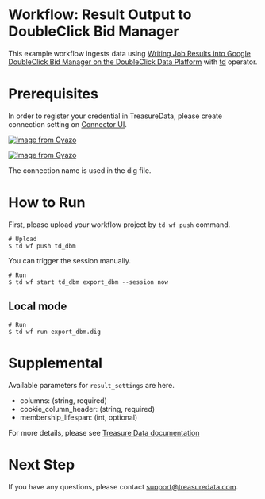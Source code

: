 # Workflow: Result Output to DoubleClick Bid Manager

This example workflow ingests data using [Writing Job Results into Google DoubleClick Bid Manager on the DoubleClick Data Platform](https://support.treasuredata.com/hc/en-us/articles/360001286367-Writing-Job-Results-into-Google-DoubleClick-Bid-Manager-on-the-DoubleClick-Data-Platform) with [td](http://docs.digdag.io/operators/td.html) operator.

# Prerequisites

In order to register your credential in TreasureData, please create connection setting on [Connector UI](https://console.treasuredata.com/app/connections).

[![Image from Gyazo](https://t.gyazo.com/teams/treasure-data/aea8b1080bd9dbc8d343d967b0c7d3e5.png)](https://treasure-data.gyazo.com/aea8b1080bd9dbc8d343d967b0c7d3e5)

[![Image from Gyazo](https://t.gyazo.com/teams/treasure-data/e2479da555ccce101d2941a29ba31449.png)](https://treasure-data.gyazo.com/e2479da555ccce101d2941a29ba31449)

The connection name is used in the dig file.

# How to Run

First, please upload your workflow project by `td wf push` command.

    # Upload
    $ td wf push td_dbm

You can trigger the session manually.

    # Run
    $ td wf start td_dbm export_dbm --session now

## Local mode

    # Run
    $ td wf run export_dbm.dig

# Supplemental

Available parameters for `result_settings` are here.

- columns: (string, required)
- cookie_column_header: (string, required)
- membership_lifespan: (int, optional)

For more details, please see [Treasure Data documentation](https://support.treasuredata.com/hc/en-us/articles/360001286367-Writing-Job-Results-into-Google-DoubleClick-Bid-Manager-on-the-DoubleClick-Data-Platform)

# Next Step

If you have any questions, please contact support@treasuredata.com.
